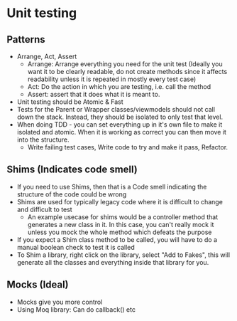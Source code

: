 # Unit testing

## Patterns
- Arrange, Act, Assert
  - Arrange: Arrange everything you need for the unit test (Ideally you want it to be clearly readable, do not create methods since it affects readability unless it is repeated in mostly every test case)
  - Act: Do the action in which you are testing, i.e. call the method
  - Assert: assert that it does what it is meant to.
- Unit testing should be Atomic & Fast
- Tests for the Parent or Wrapper classes/viewmodels should not call down the stack. Instead, they should be isolated to only test that level.
- When doing TDD - you can set everything up in it's own file to make it isolated and atomic. When it is working as correct you can then move it into the structure.
  - Write failing test cases, Write code to try and make it pass, Refactor.

## Shims (Indicates code smell)
- If you need to use Shims, then that is a Code smell indicating the structure of the code could be wrong 
- Shims are used for typically legacy code where it is difficult to change and difficult to test 
  - An example usecase for shims would be a controller method that generates a new class in it. In this case, you can't really mock it unless you mock the whole method which defeats the purpose
- If you expect a Shim class method to be called, you will have to do a manual boolean check to test it is called
- To Shim a library, right click on the library, select "Add to Fakes", this will generate all the classes and everything inside that library for you.

## Mocks (Ideal)
- Mocks give you more control
- Using Moq library: Can do callback() etc


